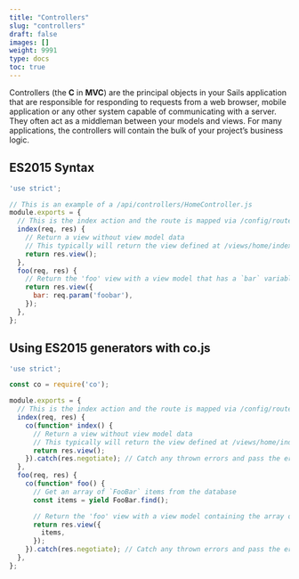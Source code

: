 ```yaml
---
title: "Controllers"
slug: "controllers"
draft: false
images: []
weight: 9991
type: docs
toc: true
---
```


Controllers (the **C** in **MVC**) are the principal objects in your Sails application that are responsible for responding to requests from a web browser, mobile application or any other system capable of communicating with a server. They often act as a middleman between your models and views. For many applications, the controllers will contain the bulk of your project’s business logic.

## ES2015 Syntax
```javascript
'use strict';

// This is an example of a /api/controllers/HomeController.js
module.exports = {
  // This is the index action and the route is mapped via /config/routes.js
  index(req, res) {
    // Return a view without view model data
    // This typically will return the view defined at /views/home/index.<view engine extension>
    return res.view();
  },
  foo(req, res) {
    // Return the 'foo' view with a view model that has a `bar` variable set to the query string variable `foobar`
    return res.view({
      bar: req.param('foobar'),
    });
  },
};
```

## Using ES2015 generators with co.js
```javascript
'use strict';

const co = require('co');

module.exports = {
  // This is the index action and the route is mapped via /config/routes.js
  index(req, res) {
    co(function* index() {
      // Return a view without view model data
      // This typically will return the view defined at /views/home/index.<view engine extension>
      return res.view();
    }).catch(res.negotiate); // Catch any thrown errors and pass the error to the `negotiate` policy.
  },
  foo(req, res) {
    co(function* foo() {
      // Get an array of `FooBar` items from the database
      const items = yield FooBar.find();

      // Return the 'foo' view with a view model containing the array of `FooBar` items
      return res.view({
        items,
      });
    }).catch(res.negotiate); // Catch any thrown errors and pass the error to the `negotiate` policy.
  },
};
```

